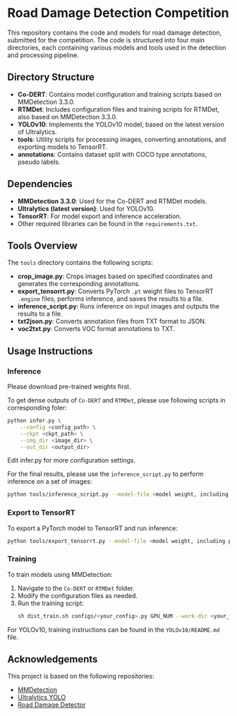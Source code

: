 

# Road Damage Detection Competition

This repository contains the code and models for road damage detection, submitted for the competition. The code is structured into four main directories, each containing various models and tools used in the detection and processing pipeline.

## Directory Structure

- **Co-DERT**: Contains model configuration and training scripts based on MMDetection 3.3.0.
- **RTMDet**: Includes configuration files and training scripts for RTMDet, also based on MMDetection 3.3.0.
- **YOLOv10**: Implements the YOLOv10 model, based on the latest version of Ultralytics.
- **tools**: Utility scripts for processing images, converting annotations, and exporting models to TensorRT.
- **annotations**: Contains dataset split with COCO type annotations, pseudo labels.

## Dependencies

- **MMDetection 3.3.0**: Used for the Co-DERT and RTMDet models.
- **Ultralytics (latest version)**: Used for YOLOv10.
- **TensorRT**: For model export and inference acceleration.
- Other required libraries can be found in the `requirements.txt`.

## Tools Overview

The `tools` directory contains the following scripts:

- **crop_image.py**: Crops images based on specified coordinates and generates the corresponding annotations.
- **export_tensorrt.py**: Converts PyTorch `.pt` weight files to TensorRT `.engine` files, performs inference, and saves the results to a file.
- **inference_script.py**: Runs inference on input images and outputs the results to a file.
- **txt2json.py**: Converts annotation files from TXT format to JSON.
- **voc2txt.py**: Converts VOC format annotations to TXT.

## Usage Instructions

### Inference

Please download pre-trained weights first.

To get dense outputs of `Co-DERT` and `RTMDet`, please use following scripts in corresponding foler:

```bash
python infer.py \
    --config <config_path> \
    --ckpt <ckpt_path> \
    --img_dir <image_dir> \
    --out_dir <output_dir>
```

Edit infer.py for more configuration settings.

For the final results, please use the `inference_script.py` to perform inference on a set of images:

```bash
python tools/inference_script.py --model-file <model weight, including pt, onnx, engine > --source-path <path_to_images> --output-file <path_to_output> --engine < whether export the pt to engine for inference >
```

### Export to TensorRT

To export a PyTorch model to TensorRT and run inference:

```bash
python tools/export_tensorrt.py --model-file <model weight, including pth, onnx, engine > --source-path <path_to_images> --output-file <path_to_output>
```

### Training

To train models using MMDetection:

1. Navigate to the `Co-DERT` or `RTMDet` folder.
2. Modify the configuration files as needed.
3. Run the training script:
   ```bash
   sh dist_train.sh configs/<your_config>.py GPU_NUM --work-dir <your_work_dir>
   ```

For YOLOv10, training instructions can be found in the `YOLOv10/README.md` file.

## Acknowledgements

This project is based on the following repositories:
- [MMDetection](https://github.com/open-mmlab/mmdetection)
- [Ultralytics YOLO](https://github.com/ultralytics/yolov5)
- [Road Damage Detector](https://github.com/sekilab/RoadDamageDetector)

